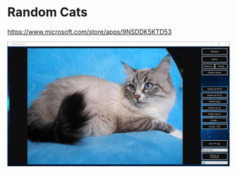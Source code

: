 # Random Cats
https://www.microsoft.com/store/apps/9NSDDK5KTD53

![Random_cats_EZz9s3kNrjgl.jpg](Assets/Random_cats_EZz9s3kNrjgl.jpg)
